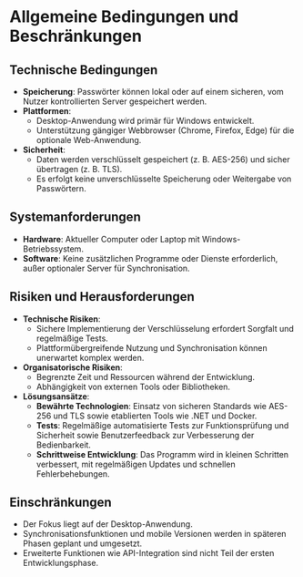 # Allgemeine Bedingungen und Beschränkungen

## Technische Bedingungen
- **Speicherung**: Passwörter können lokal oder auf einem sicheren, vom Nutzer kontrollierten Server gespeichert werden.
- **Plattformen**:
  - Desktop-Anwendung wird primär für Windows entwickelt.
  - Unterstützung gängiger Webbrowser (Chrome, Firefox, Edge) für die optionale Web-Anwendung.
- **Sicherheit**:
  - Daten werden verschlüsselt gespeichert (z. B. AES-256) und sicher übertragen (z. B. TLS).
  - Es erfolgt keine unverschlüsselte Speicherung oder Weitergabe von Passwörtern.

## Systemanforderungen
- **Hardware**: Aktueller Computer oder Laptop mit Windows-Betriebssystem.
- **Software**: Keine zusätzlichen Programme oder Dienste erforderlich, außer optionaler Server für Synchronisation.

## Risiken und Herausforderungen
- **Technische Risiken**:
  - Sichere Implementierung der Verschlüsselung erfordert Sorgfalt und regelmäßige Tests.
  - Plattformübergreifende Nutzung und Synchronisation können unerwartet komplex werden.
- **Organisatorische Risiken**:
  - Begrenzte Zeit und Ressourcen während der Entwicklung.
  - Abhängigkeit von externen Tools oder Bibliotheken.
- **Lösungsansätze**:
  - **Bewährte Technologien**: Einsatz von sicheren Standards wie AES-256 und TLS sowie etablierten Tools wie .NET und Docker.
  - **Tests**: Regelmäßige automatisierte Tests zur Funktionsprüfung und Sicherheit sowie Benutzerfeedback zur Verbesserung der Bedienbarkeit.
  - **Schrittweise Entwicklung**: Das Programm wird in kleinen Schritten verbessert, mit regelmäßigen Updates und schnellen Fehlerbehebungen.

## Einschränkungen
- Der Fokus liegt auf der Desktop-Anwendung.
- Synchronisationsfunktionen und mobile Versionen werden in späteren Phasen geplant und umgesetzt.
- Erweiterte Funktionen wie API-Integration sind nicht Teil der ersten Entwicklungsphase.
